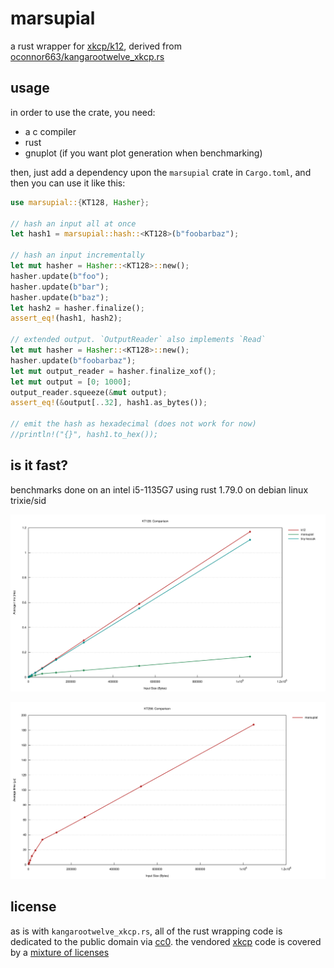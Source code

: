 # marsupial

a rust wrapper for [xkcp/k12](https://github.com/XKCP/K12), derived from
[oconnor663/kangarootwelve_xkcp.rs](https://github.com/oconnor663/kangarootwelve_xkcp.rs)

## usage

in order to use the crate, you need:

- a c compiler
- rust
- gnuplot (if you want plot generation when benchmarking)

then, just add a dependency upon the `marsupial` crate in `Cargo.toml`, and
then you can use it like this:

```rust
use marsupial::{KT128, Hasher};

// hash an input all at once
let hash1 = marsupial::hash::<KT128>(b"foobarbaz");

// hash an input incrementally
let mut hasher = Hasher::<KT128>::new();
hasher.update(b"foo");
hasher.update(b"bar");
hasher.update(b"baz");
let hash2 = hasher.finalize();
assert_eq!(hash1, hash2);

// extended output. `OutputReader` also implements `Read`
let mut hasher = Hasher::<KT128>::new();
hasher.update(b"foobarbaz");
let mut output_reader = hasher.finalize_xof();
let mut output = [0; 1000];
output_reader.squeeze(&mut output);
assert_eq!(&output[..32], hash1.as_bytes());

// emit the hash as hexadecimal (does not work for now)
//println!("{}", hash1.to_hex());
```

## is it fast?

benchmarks done on an intel i5-1135G7 using rust 1.79.0 on debian linux trixie/sid

![benchmark of marsupial's safe KT128 bindings against tiny-keccak and k12](./assets/KT128.svg)

![benchmark of marsupial's safe KT256 bindings](./assets/KT256.svg)

## license

as is with `kangarootwelve_xkcp.rs`, all of the rust wrapping code is dedicated
to the public domain via
[cc0](https://creativecommons.org/publicdomain/zero/1.0/). the vendored
[xkcp](https://github.com/XKCP/XKCP) code is covered by a
[mixture of licenses](https://github.com/XKCP/XKCP#under-which-license-is-the-xkcp-distributed)
